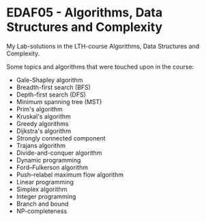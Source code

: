 # EDAF05 - Algorithms, Data Structures and Complexity

My Lab-solutions in the LTH-course Algorithms, Data Structures and Complexity.

Some topics and algorithms that were touched upon in the course:

- Gale-Shapley algorithm
- Breadth-first search (BFS)
- Depth-first search (DFS)
- Minimum spanning tree (MST)
- Prim's algorithm
- Kruskal's algorithm
- Greedy algorithms
- Dijkstra's algorithm
- Strongly connected component
- Trajans algorithm
- Divide-and-conquer algorithm
- Dynamic programming
- Ford–Fulkerson algorithm
- Push–relabel maximum flow algorithm
- Linear programming
- Simplex algorithm
- Integer programming
- Branch and bound
- NP-completeness
